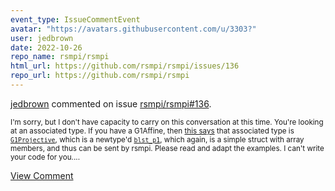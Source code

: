```yaml
---
event_type: IssueCommentEvent
avatar: "https://avatars.githubusercontent.com/u/3303?"
user: jedbrown
date: 2022-10-26
repo_name: rsmpi/rsmpi
html_url: https://github.com/rsmpi/rsmpi/issues/136
repo_url: https://github.com/rsmpi/rsmpi
---
```


<a href='https://github.com/jedbrown' target='_blank'>jedbrown</a> commented on issue <a href='https://github.com/rsmpi/rsmpi/issues/136' target='_blank'>rsmpi/rsmpi#136</a>.

<small>I'm sorry, but I don't have capacity to carry on this conversation at this time. You're looking at an associated type. If you have a G1Affine, then [this says](https://docs.rs/blstrs/latest/src/blstrs/g1.rs.html#729) that associated type is [`G1Projective`](https://docs.rs/blstrs/latest/blstrs/struct.G1Projective.html), which is a newtype'd [`blst_p1`](https://docs.rs/blst/0.3.10/blst/struct.blst_p1.html), which again, is a simple struct with array members, and thus can be sent by rsmpi. Please read and adapt the examples. I can't write your code for you....</small>

<a href='https://github.com/rsmpi/rsmpi/issues/136' target='_blank'>View Comment</a>